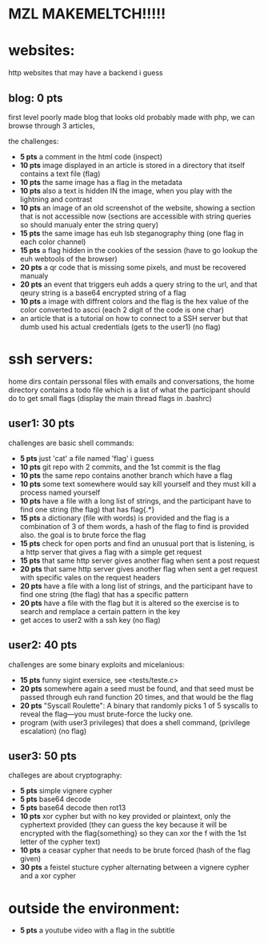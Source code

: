 # **MZL MAKEMELTCH!!!!!**
# websites:
http websites that may have a backend i guess

## blog: **0 pts**
first level 
poorly made blog that looks old probably made with php,
we can browse through 3 articles,

the challenges:

- **5 pts** a comment in the html code (inspect)
- **10 pts** image displayed in an article is stored in a directory that itself contains a text file (flag)
- **10 pts** the same image has a flag in the metadata
- **10 pts** also a text is hidden IN the image, when you play with the lightning and contrast
- **10 pts** an image of an old screenshot of the website, showing a section that is not accessible now (sections are accessible with string queries so should manualy enter the string query)
- **15 pts** the same image has euh lsb steganography thing (one flag in each color channel)
- **15 pts** a flag hidden in the cookies of the session (have to go lookup the euh webtools of the browser)
- **20 pts** a qr code that is missing some pixels, and must be recovered manualy
- **20 pts** an event that triggers euh adds a query string to the url, and that qeury string is a base64 encrypted string of a flag
- **10 pts** a image with diffrent colors and the flag is the hex value of the color converted to ascci (each 2 digit of the code is one char)
- an article that is a tutorial on how to connect to a SSH server but that dumb used his actual credentials (gets to the user1) (no flag)

# ssh servers:
home dirs contain perssonal files with emails and conversations, the home directory contains a todo file which is a list of what the participant should do to get small flags (display the main thread flags in .bashrc)

## user1: **30 pts**
challenges are basic shell commands:

- **5 pts** just 'cat' a file named 'flag' i guess
- **10 pts** git repo with 2 commits, and the 1st commit is the flag
- **10 pts** the same repo contains another branch which have a flag
- **10 pts** some text somewhere would say kill yourself and they must kill a process named yourself
- **10 pts** have a file with a long list of strings, and the participant have to find one string (the flag) that has flag{.*}
- **15 pts** a dictionary (file with words) is provided and the flag is a combination of 3 of them words, a hash of the flag to find is provided also. the goal is to brute force the flag
- **15 pts** check for open ports and find an unusual port that is listening, is a http server that gives a flag with a simple get request
- **15 pts** that same http server gives another flag when sent a post request
- **20 pts** that same http server gives another flag when sent a get request with specific vales on the request headers
- **20 pts** have a file with a long list of strings, and the participant have to find one string (the flag) that has a specific pattern
- **20 pts** have a file with the flag but it is altered so the exercise is to search and remplace a certain pattern in the key
- get acces to user2 with a ssh key (no flag)

## user2: **40 pts**
challenges are some binary exploits and micelanious:

- **15 pts** funny sigint exersice, see <tests/teste.c>
- **20 pts** somewhere again a seed must be found, and that seed must be passed through euh rand function 20 times, and that would be the flag
- **20 pts** "Syscall Roulette": A binary that randomly picks 1 of 5 syscalls to reveal the flag—you must brute-force the lucky one.
- program (with user3 privileges) that does a shell command, (privilege escalation) (no flag)

## user3: **50 pts**
challeges are about cryptography:

- **5 pts** simple vignere cypher
- **5 pts** base64 decode
- **5 pts** base64 decode then rot13
- **10 pts** xor cypher but with no key provided or plaintext, only the cyphertext provided (they can guess the key because it will be encrypted with the flag{something} so they can xor the f with the 1st letter of the cypher text)
- **10 pts** a ceasar cypher that needs to be brute forced (hash of the flag given)
- **30 pts** a feistel stucture cypher alternating between a vignere cypher and a xor cypher

# outside the environment:
- **5 pts** a youtube video with a flag in the subtitle
